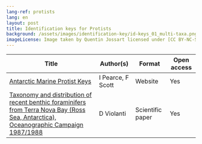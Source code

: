```yaml
---
lang-ref: protists
lang: en
layout: post
title: Identification keys for Protists
background: /assets/images/identification-key/id-keys_01_multi-taxa.png
imageLicense: Image taken by Quentin Jossart licensed under [CC BY-NC-SA 4.0](https://creativecommons.org/licenses/by-nc-sa/4.0/).
---
```




Title | Author(s) | Format | Open access 
-- | -- | -- | -- |
[Antarctic Marine Protist Keys](https://taxonomic.aad.gov.au/index.html) | I Pearce, F Scott | Website | Yes | 
[Taxonomy  and distribution of recent benthic foraminifers from Terra Nova Bay (Ross Sea, Antarctica), Oceanographic Campaign 1987/1988](https://www.researchgate.net/publication/236593815_Taxonomy_and_distribution_of_recent_benthic_foraminifers_from_Terra_Nova_Bay_Ross_Sea_Antarctica_Oceanographic_Campaign_19871988) | D Violanti | Scientific paper | Yes | 

